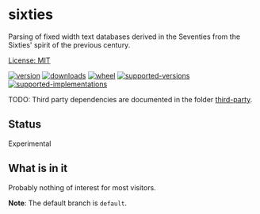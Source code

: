 # sixties

Parsing of fixed width text databases derived in the Seventies from the Sixties' spirit of the previous century.

[License: MIT](https://github.com/sthagen/sixties/blob/default/LICENSE)

[![version](https://img.shields.io/pypi/v/sixties.svg?style=flat)](https://pypi.python.org/pypi/sixties/)
[![downloads](https://pepy.tech/badge/sixties/month)](https://pepy.tech/project/sixties)
[![wheel](https://img.shields.io/pypi/wheel/sixties.svg?style=flat)](https://pypi.python.org/pypi/sixties/)
[![supported-versions](https://img.shields.io/pypi/pyversions/sixties.svg?style=flat)](https://pypi.python.org/pypi/sixties/)
[![supported-implementations](https://img.shields.io/pypi/implementation/sixties.svg?style=flat)](https://pypi.python.org/pypi/sixties/)

TODO: Third party dependencies are documented in the folder [third-party](third-party/README.md).

## Status

Experimental

## What is in it

Probably nothing of interest for most visitors.

**Note**: The default branch is `default`.
